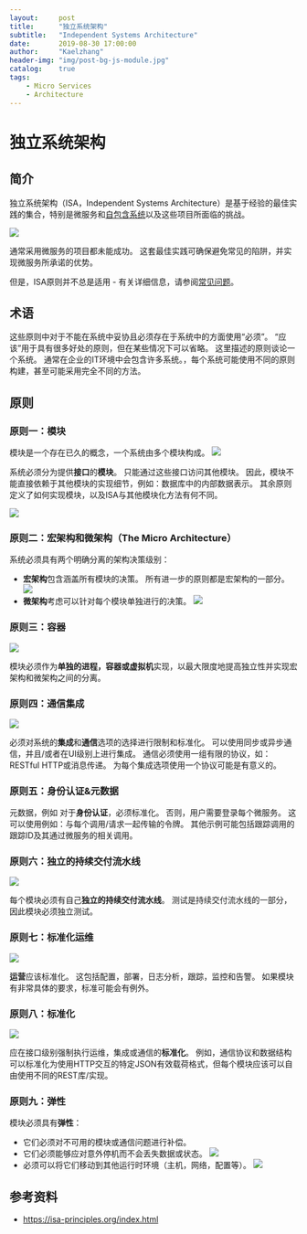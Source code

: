 ```yaml
---
layout:     post
title:      "独立系统架构"
subtitle:   "Independent Systems Architecture"
date:       2019-08-30 17:00:00
author:     "Kaelzhang"
header-img: "img/post-bg-js-module.jpg"
catalog:    true
tags:
    - Micro Services
    - Architecture
---
```


# 独立系统架构

## 简介

独立系统架构（ISA，Independent Systems Architecture）是基于经验的最佳实践的集合，特别是微服务和[自包含系统](http://scs-architecture.org/)以及这些项目所面临的挑战。

![](/img/in-post/ISA/ISA.png)

通常采用微服务的项目都未能成功。 这套最佳实践可确保避免常见的陷阱，并实现微服务所承诺的优势。

但是，ISA原则并不总是适用 - 有关详细信息，请参阅[常见问题](https://isa-principles.org/faq.html#is-isa-finally-the-silver-bullet-we-have-all-been-waiting-for)。

## 术语

这些原则中对于不能在系统中妥协且必须存在于系统中的方面使用“必须”。 “应该”用于具有很多好处的原则，但在某些情况下可以省略。 这里描述的原则谈论一个系统。 通常在企业的IT环境中会包含许多系统。，每个系统可能使用不同的原则构建，甚至可能采用完全不同的方法。

## 原则

### 原则一：模块

模块是一个存在已久的概念，一个系统由多个模块构成。
![](/img/in-post/ISA/模块.png)

系统必须分为提供**接口**的**模块**。 只能通过这些接口访问其他模块。 因此，模块不能直接依赖于其他模块的实现细节，例如：数据库中的内部数据表示。 其余原则定义了如何实现模块，以及ISA与其他模块化方法有何不同。

![](/img/in-post/ISA/接口.png)

### 原则二：宏架构和微架构（The Micro Architecture）



系统必须具有两个明确分离的架构决策级别：

* **宏架构**包含涵盖所有模块的决策。 所有进一步的原则都是宏架构的一部分。
![](/img/in-post/ISA/宏架构.png)
* **微架构**考虑可以针对每个模块单独进行的决策。
![](/img/in-post/ISA/微架构.png)

### 原则三：容器

![](/img/in-post/ISA/容器.png)

模块必须作为**单独的进程，容器或虚拟机**实现，以最大限度地提高独立性并实现宏架构和微架构之间的分离。

### 原则四：通信集成

![](/img/in-post/ISA/通信.png)

必须对系统的**集成**和**通信**选项的选择进行限制和标准化。 可以使用同步或异步通信，并且/或者在UI级别上进行集成。 通信必须使用一组有限的协议，如：RESTful HTTP或消息传递。 为每个集成选项使用一个协议可能是有意义的。

### 原则五：身份认证&元数据

元数据，例如 对于**身份认证**，必须标准化。 否则，用户需要登录每个微服务。 这可以使用例如：与每个调用/请求一起传输的令牌。 其他示例可能包括跟踪调用的跟踪ID及其通过微服务的相关调用。

### 原则六：独立的持续交付流水线

![](/img/in-post/ISA/流水线.png)

每个模块必须有自己**独立的持续交付流水线**。 测试是持续交付流水线的一部分，因此模块必须独立测试。

### 原则七：标准化运维

![](/img/in-post/ISA/标准化运维.png)

**运营**应该标准化。 这包括配置，部署，日志分析，跟踪，监控和告警。 如果模块有非常具体的要求，标准可能会有例外。

### 原则八：标准化

![](/img/in-post/ISA/接口标准化.png)

应在接口级别强制执行运维，集成或通信的**标准化**。 例如，通信协议和数据结构可以标准化为使用HTTP交互的特定JSON有效载荷格式，但每个模块应该可以自由使用不同的REST库/实现。

### 原则九：弹性

模块必须具有**弹性**：

* 它们必须对不可用的模块或通信问题进行补偿。 
* 它们必须能够应对意外停机而不会丢失数据或状态。 
![](/img/in-post/ISA/失败弹性.png)
* 必须可以将它们移动到其他运行时环境（主机，网络，配置等）。
![](/img/in-post/ISA/环境弹性.png)

## 参考资料

* https://isa-principles.org/index.html

